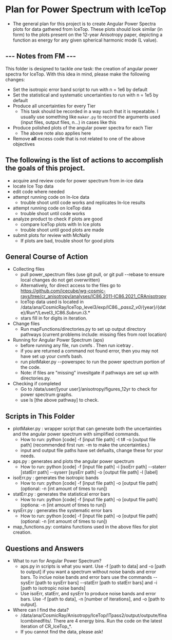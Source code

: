 # Plan for Power Spectrum with IceTop
 * The general plan for this project is to create Angular Power Spectra plots for data gathered from IceTop. These plots should look similar (in form) to the plots present on the 12-year Anisotropy paper, depicting a function as energy for any given spherical harmonic mode (L value).

## --- Notes from FM --- ##
This folder is designed to tackle *one* task: the creation of angular power spectra for IceTop. With this idea in mind, please make the following changes:
- Set the isotropic error band script to run with n = 1e6 by default
- Set the statistical and systematic uncertainties to run with n = 1e5 by default
- Produce all uncertainties for every Tier
    - This task should be recorded in a way such that it is repeatable. I usually use something like `maker.py` to record the arguments used (input files, output files, n...) in cases like this
- Produce polished plots of the angular power spectra for each Tier
    - The above note also applies here
- Remove **all** excess code that is not related to one of the above objectives

## The following is the list of actions to accomplish the goals of this project.

* acquire and review code for power spectrum from in-ice data
* locate Ice Top data
* edit code where needed
* attempt running code on In-Ice data
  * trouble shoot until code works and replicates In-Ice results
* attempt running code on IceTop data
  *   trouble shoot until code works
* analyze product to check if plots are good
  *   compare IceTop plots with In Ice plots
  *   trouble shoot until good plots are made
* submit plots for review with McNally
  *   If plots are bad, trouble shoot for good plots

## General Course of Action
 * Collecting files
   *   pull power_spectrum files (use git pull, or git pull --rebase to ensure local changes do not get overwritten)
   *   Alternatively, for direct access to the files go to https://github.com/icecube/wg-cosmic-rays/tree/cr_anisotropy/analyses/IC86.2011-IC86.2021_CRAnisotropy
   *   IceTop data used is located in /data/ana/CosmicRay/IceTop_level3/exp/IC86.*_pass2_v0*/{year}/{date}/Run*/Level3_IC86.*Subrun*.i3.*
    *  stars fill in for digits in iteration.
 * Change files
   *    Run mapFunctions/directories.py to set up output directory pathways (current problems include: missing files from root location)
 * Running for Angular Power Spectrum (aps)
   *    before running any file, run cvmfs . Then run icetray .
    *   if you are returned a command not found error, then you may not have set up your cvmfs bash.  
   *    run plotMaker.py --powerspec to run the power spectrum portion of the code.
    *   Note: if files are "missing" invesitgate if pathways are set up with directories.py.
 * Checking if completed
   *   Go to /data/user/[your user]/anisotropy/figures_12yr to check for power spectrum graphs.
    *   use ls [the above pathway] to check.

## Scripts in This Folder

- plotMaker.py : wrapper script that can generate both the uncertainties and the angular power spectrum with simplified commands.
  - How to run: python [code] -f [input file path] -t t# -o [output file path] (recommended first run: -m to make the uncertainties.)
  - input and output file paths have set defualts, change these for your needs.
- aps.py : generates and plots the angular power spectrum
  - How to run: python [code] -f [input file path] -i [isoErr path] --staterr [statErr path] --syserr [sysErr path] -o [output file path] -l [label]
- isoErr.py : generates the isotropic bands
  - How to run: python [code] -f [input file path] -o [output file path] (optional: -n [int amount of times to run])
- statErr.py : generates the statistical error bars
  - How to run: python [code] -f [input file path] -o [output file path] (optiona: -n [int amount of times to run])
- sysErr.py : generates the systematic error bars
  - How to run: python [code] -f [input file path] -o [output file path] (optional: -n [int amount of times to run])
- map_functions.py: contains functions used in the above files for plot creation.

## Questions and Answers
* What to run for Angular Power Spectrum?
  * aps.py in scripts is what you want. Use -f [path to data] and -o [path to output] if you want a spectrum without noise bands and error bars. To inclue noise bands and error bars use the commands --sysErr [path to sysErr bars] --statErr [path to statErr bars] and -i [path to isotropic noise bands]
  * Use isoErr, statErr, and sysErr to produce noise bands and error bars. Use -f [path to data], -n [number of iterations], and -o [path to output].
* Where can I find the data?
  * /data/ana/CosmicRay/Anisotropy/IceTop/ITpass2/output/outpute/finalcombinedfits/. There are 4 energy bins. Run the code on the latest iteration of CR_IceTop_*.
  * If you cannot find the data, please ask!

